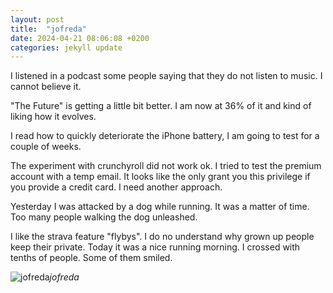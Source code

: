 ```yaml
---
layout: post
title:  "jofreda"
date: 2024-04-21 08:06:08 +0200
categories: jekyll update
---
```


I listened in a podcast some people saying that they do not listen to music. I cannot believe it.  

"The Future" is getting a little bit better. I am now at 36% of it and kind of liking how it evolves.  

I read how to quickly deteriorate the iPhone battery, I am going to test for a couple of weeks.  

The experiment with crunchyroll did not work ok. I tried to test the premium account with a temp email. It looks like the only grant you this privilege if you provide a credit card. I need another approach.  

Yesterday I was attacked by a dog while running. It was a matter of time. Too many people walking the dog unleashed.  

I like the strava feature "flybys". I do no understand why grown up people keep their private. Today it was a nice running morning. I crossed with tenths of people. Some of them smiled.




![jofreda](https://lh3.googleusercontent.com/pw/AP1GczNQrQkajXV5dXzL26lOYDQtvWUxyyZbhKPiz6BOWncVR08BPf_A4P96XtM3HcmA3hkRw22-QeFOofY72LvvMUtZicjg0iGf5_TjKMdNjQXKnBHTJNU=w0)*jofreda*&nbsp;



[jekyll-docs]: https://jekyllrb.com/docs/home
[jekyll-gh]:   https://github.com/jekyll/jekyll
[jekyll-talk]: https://talk.jekyllrb.com/
